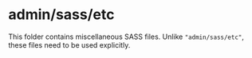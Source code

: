 # admin/sass/etc

This folder contains miscellaneous SASS files. Unlike `"admin/sass/etc"`, these files
need to be used explicitly.
